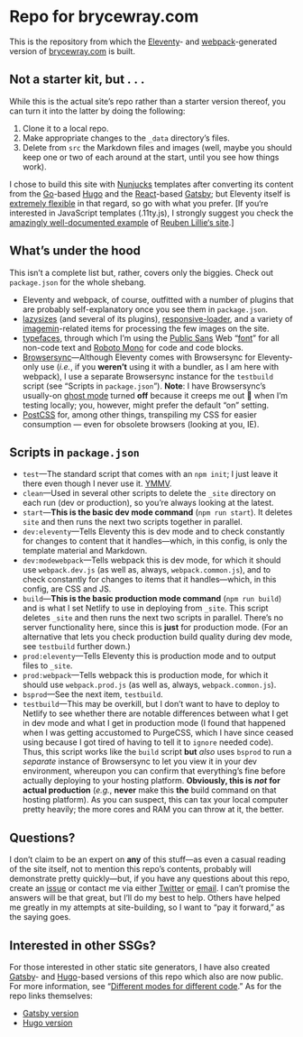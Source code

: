# Repo for brycewray.com

This is the repository from which the [Eleventy](https://11ty.dev)- and [webpack](https://webpack.js.org)-generated version of [brycewray.com](https://brycewray.com) is built.

## Not a starter kit, but&nbsp;.&nbsp;.&nbsp;.

While this is the actual site&rsquo;s repo rather than a starter version thereof, you can turn it into the latter by doing the following:

1. Clone it to a local repo.
2. Make appropriate changes to the `_data` directory&rsquo;s files.
3. Delete from `src` the Markdown files and images (well, maybe you should keep one or two of each around at the start, until you see how things work).

I chose to build this site with [Nunjucks](https://mozilla.github.io/nunjucks/) templates after converting its content from the [Go](https://golang.org)-based [Hugo](https://gohugo.io) and the [React](https://reactjs.org)-based [Gatsby](https://gatsbyjs.org); but Eleventy itself is [extremely flexible](https://www.11ty.dev/docs/languages/) in that regard, so go with what you prefer. [If you‘re interested in JavaScript templates (.11ty.js), I strongly suggest you check the [amazingly well-documented example](https://gitlab.com/reubenlillie/reubenlillie.com) of [Reuben Lillie‘s site](https://reuvenlillie.com).]

## What&rsquo;s under the hood

This isn&rsquo;t a complete list but, rather, covers only the biggies. Check out `package.json` for the whole shebang.

- Eleventy and webpack, of course, outfitted with a number of plugins that are probably self-explanatory once you see them in `package.json`.
- [lazysizes](https://github.com/aFarkas/lazysizes) (and several of its plugins), [responsive-loader](https://github.com/herrstucki/responsive-loader), and a variety of [imagemin](https://github.com/imagemin/imagemin)-related items for processing the few images on the site.
- [typefaces](https://github.com/kyleamathews/typefaces), through which I&rsquo;m using the [Public Sans](https://public-sans.digital.gov) Web &ldquo;[font](https://brycewray.com/posts/2018/10/web-typography-part-2/)&rdquo; for all non-code text and [Roboto Mono](https://fonts.google.com/specimen/Roboto+Mono) for code and code blocks.
- [Browsersync](https://browsersync.io)&mdash;Although Eleventy comes with Browsersync for Eleventy-only use (*i.e.*, if you **weren&rsquo;t** using it with a bundler, as I am here with webpack), I use a separate Browsersync instance for the `testbuild` script (see &ldquo;Scripts in `package.json`&rdquo;). **Note**: I have Browsersync&rsquo;s usually-on [ghost mode](https://browsersync.io/docs/options#option-ghostMode) turned **off** because it creeps me out 🙂 when I&rsquo;m testing locally; you, however, might prefer the default &ldquo;on&rdquo; setting.
- [PostCSS](https://postcss.org) for, among other things, transpiling my CSS for easier consumption — even for obsolete browsers (looking at you, IE).

## Scripts in `package.json`

- `test`&mdash;The standard script that comes with an `npm init`; I just leave it there even though I never use it. [YMMV](https://www.urbandictionary.com/define.php?term=ymmv).
- `clean`&mdash;Used in several other scripts to delete the `_site` directory on each run (dev or production), so you&rsquo;re always looking at the latest.
- `start`&mdash;**This is the basic dev mode command** (`npm run start`). It deletes `site` and then runs the next two scripts together in parallel.
- `dev:eleventy`&mdash;Tells Eleventy this is dev mode and to check constantly for changes to content that it handles&mdash;which, in this config, is only the template material and Markdown.
- `dev:modewebpack`&mdash;Tells webpack this is dev mode, for which it should use `webpack.dev.js` (as well as, always, `webpack.common.js`), and to check constantly for changes to items that it handles&mdash;which, in this config, are CSS and JS.
- `build`&mdash;**This is the basic production mode command** (`npm run build`) and is what I set Netlify to use in deploying from `_site`. This script deletes `_site` and then runs the next two scripts in parallel. There&rsquo;s no server functionality here, since this is **just** for production mode. (For an alternative that lets you check production build quality during dev mode, see `testbuild` further down.)
- `prod:eleventy`&mdash;Tells Eleventy this is production mode and to output files to `_site`.
- `prod:webpack`&mdash;Tells webpack this is production mode, for which it should use `webpack.prod.js` (as well as, always, `webpack.common.js`).
- `bsprod`&mdash;See the next item, `testbuild`.
- `testbuild`&mdash;This may be overkill, but I don&rsquo;t want to have to deploy to Netlify to see whether there are notable differences between what I get in dev mode and what I get in production mode (I found that happened when I was getting accustomed to PurgeCSS, which I have since ceased using because I got tired of having to tell it to `ignore` needed code). Thus, this script works like the `build` script **but** *also* uses `bsprod` to run a *separate* instance of Browsersync to let you view it in your dev environment, whereupon you can confirm that everything&rsquo;s fine before actually deploying to your hosting platform. **Obviously, this is** ***not*** **for actual production** (*e.g.*, **never** make this **the** build command on that hosting platform). As you can suspect, this can tax your local computer pretty heavily; the more cores and RAM you can throw at it, the better.

## Questions?

I don&rsquo;t claim to be an expert on **any** of this stuff&mdash;as even a casual reading of the site itself, not to mention this repo&rsquo;s contents, probably will demonstrate pretty quickly&mdash;but, if you have any questions about this repo, create an [issue](https://github.com/brycewray/eleventy_bundler/issues) or contact me via either [Twitter](https://twitter.com/BryceWrayTX) or [email](mailto:bw@brycewray.com). I can&rsquo;t promise the answers will be that great, but I&rsquo;ll do my best to help. Others have helped me greatly in my attempts at site-building, so I want to &ldquo;pay it forward,&rdquo; as the saying goes.

## Interested in other SSGs?

For those interested in other static site generators, I have also created [Gatsby](https://gatsbyjs.org)- and [Hugo](https://gohugo.io)-based versions of this repo which also are now public. For more information, see “[Different modes for different code](https://brycewray.com/posts/2020/04/different-modes-different-code).” As for the repo links themselves:

- [Gatsby version](https://github.com/brycewray/gatsby_site_css-grid)
- [Hugo version](https://github.com/brycewray/hugo_site_css-grid)